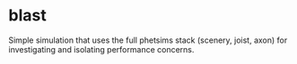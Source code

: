 blast
=====

Simple simulation that uses the full phetsims stack (scenery, joist, axon) for investigating and isolating performance concerns.
